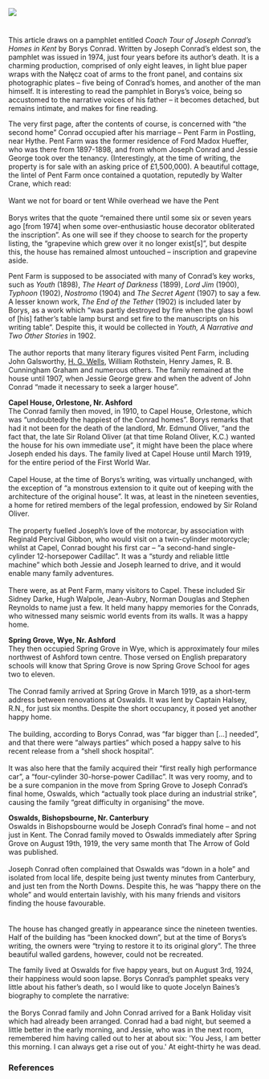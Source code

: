 <a href="https://www.kent-maps.online"><img src="https://kent-map.github.io/mdpress/juncture/ve-button.png"></a>

<param ve-config title="Coach Tour of Joseph Conrad’s Homes in Kent" author="Daniel Vince" layout="vtl" banner="https://stor.artstor.org/stor/977ef46e-5678-49cc-ba76-03b5e75bed20"> 

<param ve-entity eid="Q866348" aliases="Bishopsbourne">
<param ve-entity eid="Q29303" aliases="Canterbury">

<!-- Historical map layers -->
<param ve-map-layer active allmaps allmaps-id="6215fa6c47c47347" title="Bartholomew Kent 1904">

#

This article draws on a pamphlet entitled _Coach Tour of Joseph Conrad’s Homes in Kent_ by Borys Conrad. Written by Joseph Conrad’s eldest son, the pamphlet was issued in 1974, just four years before its author’s death. It is a charming production, comprised of only eight leaves, in light blue paper wraps with the Nałęcz coat of arms to the front panel, and contains six photographic plates – five being of Conrad’s homes, and another of the man himself. It is interesting to read the pamphlet in Borys’s voice, being so accustomed to the narrative voices of his father – it becomes detached, but remains intimate, and makes for fine reading. 
<param ve-image url="  " label="  " attribution=" " license=" ">

The very first page, after the contents of course, is concerned with “the second home” Conrad occupied after his marriage – Pent Farm in Postling, near Hythe.  Pent Farm was the former residence of Ford Madox Hueffer, who was there from 1897-1898, and from whom Joseph Conrad and Jessie George took over the tenancy. (Interestingly, at the time of writing, the property is for sale with an asking price of £1,500,000). A beautiful cottage, the lintel of Pent Farm once contained a quotation, reputedly by Walter Crane, which read: 
<br><br>
Want we not for board or tent
While overhead we have the Pent
<br><br>
Borys writes that the quote “remained there until some six or seven years ago [from 1974] when some over-enthusiastic house decorator obliterated the inscription”.   As one will see if they choose to search for the property listing, the “grapevine which grew over it no longer exist[s]”, but despite this, the house has remained almost untouched – inscription and grapevine aside. 
<param ve-image url="  " label="  " attribution=" " license=" ">

Pent Farm is supposed to be associated with many of Conrad’s key works, such as _Youth_ (1898), _The Heart of Darkness_ (1899), _Lord Jim_ (1900), _Typhoon_ (1902), _Nostromo_ (1904) and _The Secret Agent_ (1907) to say a few. A lesser known work, _The End of the Tether_ (1902) is included later by Borys, as a work which “was partly destroyed by fire when the glass bowl of [his] father’s table lamp burst and set fire to the manuscripts on his writing table”.  Despite this, it would be collected in _Youth, A Narrative and Two Other Stories_ in 1902. 
<br><br>
The author reports that many literary figures visited Pent Farm, including John Galsworthy, [H. G. Wells](/20c/20c-wellshg-biography), William Rothstein, Henry James, R. B. Cunningham Graham and numerous others. The family remained at the house until 1907, when Jessie George grew and when the advent of John Conrad “made it necessary to seek a larger house”. 
<param ve-image url="  " label="  " attribution=" " license=" ">

**Capel House, Orlestone, Nr. Ashford**
<br>
The Conrad family then moved, in 1910, to Capel House, Orlestone, which was “undoubtedly the happiest of the Conrad homes”.  Borys remarks that had it not been for the death of the landlord, Mr. Edmund Oliver, “and the fact that, the late Sir Roland Oliver (at that time Roland Oliver, K.C.) wanted the house for his own immediate use”, it might have been the place where Joseph ended his days.  The family lived at Capel House until March 1919, for the entire period of the First World War. 
<br><br>
Capel House, at the time of Borys’s writing, was virtually unchanged, with the exception of “a monstrous extension to it quite out of keeping with the architecture of the original house”.  It was, at least in the nineteen seventies, a home for retired members of the legal profession, endowed by Sir Roland Oliver. 
<br><br>
The property fuelled Joseph’s love of the motorcar, by association with Reginald Percival Gibbon, who would visit on a twin-cylinder motorcycle; whilst at Capel, Conrad bought his first car – “a second-hand single-cylinder 12-horsepower Cadillac”. It was a “sturdy and reliable little machine” which both Jessie and Joseph learned to drive, and it would enable many family adventures. 
<br><br>
There were, as at Pent Farm, many visitors to Capel. These included Sir Sidney Darke, Hugh Walpole, Jean-Aubry, Norman Douglas and Stephen Reynolds to name just a few. It held many happy memories for the Conrads, who witnessed many seismic world events from its walls. It was a happy home. 
<param ve-image url="  " label="  " attribution=" " license=" ">

**Spring Grove, Wye, Nr. Ashford**
<br>
They then occupied Spring Grove in Wye, which is approximately four miles northwest of Ashford town centre. Those versed on English preparatory schools will know that Spring Grove is now Spring Grove School for ages two to eleven. 
<br><br>
The Conrad family arrived at Spring Grove in March 1919, as a short-term address between renovations at Oswalds. It was lent by Captain Halsey, R.N., for just six months. Despite the short occupancy, it posed yet another happy home. 
<br><br>
The building, according to Borys Conrad, was “far bigger than […] needed”, and that there were “always parties” which posed a happy salve to his recent release from a “shell shock hospital”. 
<br><br>
It was also here that the family acquired their “first really high performance car”, a “four-cylinder 30-horse-power Cadillac”.  It was very roomy, and to be a sure companion in the move from Spring Grove to Joseph Conrad’s final home, Oswalds, which “actually took place during an industrial strike”, causing the family “great difficulty in organising” the move. 
<param ve-image url="  " label="  " attribution=" " license=" ">

**Oswalds, Bishopsbourne, Nr. Canterbury**
<br>
Oswalds in Bishopsbourne would be Joseph Conrad’s final home – and not just in Kent. The Conrad family moved to Oswalds immediately after Spring Grove on August 19th, 1919, the very same month that The Arrow of Gold was published.
<br><br>
Joseph Conrad often complained that Oswalds was “down in a hole” and isolated from local life, despite being just twenty minutes from Canterbury, and just ten from the North Downs.  Despite this, he was “happy there on the whole” and would entertain lavishly, with his many friends and visitors finding the house favourable.  
<br><br>
The house has changed greatly in appearance since the nineteen twenties. Half of the building has “been knocked down”, but at the time of Borys’s writing, the owners were “trying to restore it to its original glory”.  The three beautiful walled gardens, however, could not be recreated.  
<param ve-image url="  " label="  " attribution=" " license=" ">

The family lived at Oswalds for five happy years, but on August 3rd, 1924, their happiness would soon lapse. Borys Conrad’s pamphlet speaks very little about his father’s death, so I would like to quote Jocelyn Baines’s biography to complete the narrative: 
<br><br>
the Borys Conrad family and John Conrad arrived for a Bank Holiday visit which had already been arranged. Conrad had a bad night, but seemed a little better in the early morning, and Jessie, who was in the next room, remembered him having called out to her at about six: 'You Jess, I am better this morning. I can always get a rise out of you.' At eight-thirty he was dead. 
<param ve-image url="  " label="  " attribution=" " license=" ">

### References
[^ref1]:  Conrad, Borys, _Coach Tour of Joseph Conrad’s Homes in Kent_, 1st edn., (Farnham: The Farnham Printing Co. Ltd, 1974), 1.
[^ref2]:  Ibid., 1
[^ref3]:  Ibid., 1
[^ref4]:  Ibid., 3
[^ref5]:  Ibid., 3
[^ref6]:  Ibid., 4
[^ref7]:  Ibid., 4
[^ref8]:  Ibid., 4
[^ref9]:  Ibid., 6
[^ref10]:  Ibid., 6
[^ref11]:  Ibid., 7
[^ref12]:  Ibid., 9
[^ref13]:  Ibid., 9
[^ref14]:  Ibid., 10
[^ref15]:  Ibid., 10
[^ref16]:  Ibid., 10
[^ref17]:  Jocelyn Baines, Joseph Conrad: A Critical Biography, 3rd edn., (Harmondsworth: Penguin, 1986), 521-2






